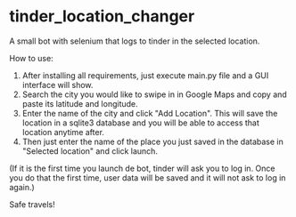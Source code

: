 # tinder_location_changer
A small bot with selenium that logs to tinder in the selected location.

How to use:

1. After installing all requirements, just execute main.py file and a GUI interface will show.
2. Search the city you would like to swipe in in Google Maps and copy and paste its latitude and longitude.
3. Enter the name of the city and click "Add Location". This will save the location in a sqlite3 database and you will be able to access that location anytime after.
4. Then just enter the name of the place you just saved in the database in "Selected location" and click launch.

(If it is the first time you launch de bot, tinder will ask you to log in. Once you do that the first time, user data will be saved and it will not ask to log in again.)

Safe travels!
